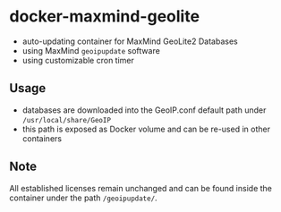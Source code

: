 # docker-maxmind-geolite

- auto-updating container for MaxMind GeoLite2 Databases
- using MaxMind `geoipupdate` software
- using customizable cron timer

## Usage

- databases are downloaded into the GeoIP.conf default path under
  `/usr/local/share/GeoIP`
- this path is exposed as Docker volume and can be re-used in other containers

## Note

All established licenses remain unchanged and can be found inside the container
under the path `/geoipupdate/`.

